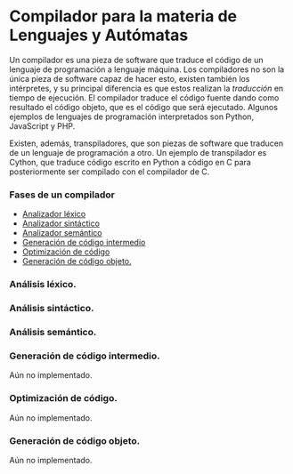 # Compilador para la materia de Lenguajes y Autómatas

Un compilador es una pieza de software que traduce el código de un lenguaje de programación a lenguaje máquina. 
Los compiladores no son la única pieza de software capaz de hacer esto, existen también los intérpretes, y su principal diferencia es que estos realizan la <em>traducción</em> en tiempo de ejecución. El compilador traduce el código fuente dando como resultado el código objeto, que es el código que será ejecutado.
Algunos ejemplos de lenguajes de programación interpretados son Python, JavaScript y PHP.

Existen, además, transpiladores, que son piezas de software que traducen de un lenguaje de programación a otro. Un ejemplo de transpilador es Cython, que traduce código escrito en Python a código en C para posteriormente ser compilado con el compilador de C.

### Fases de un compilador
- [Analizador léxico](#lexico)
- [Analizador sintáctico](#sintactico)
- [Analizador semántico](#semantico)
- [Generación de código intermedio](#codigoIntermedio)
- [Optimización de código](#optimizacion)
- [Generación de código objeto.](#codigoObjeto)

### <a name = "lexico"></a>Análisis léxico.

### <a name = "sintactico"></a>Análisis sintáctico.

### <a name = "semantico"></a>Análisis semántico.

### <a name = "códigoIntermedio"></a>Generación de código intermedio.
Aún no implementado.

### <a name = "optimizacion"></a>Optimización de código.
Aún no implementado.

### <a name = "codigoObjeto"></a>Generación de código objeto. 
Aún no implementado.